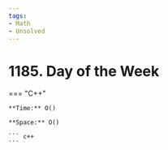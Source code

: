 ```yaml
---
tags:
- Math
- Unsolved
---
```



# 1185. Day of the Week

=== "C++"

    **Time:** O()

    **Space:** O()

    ``` c++
    ```